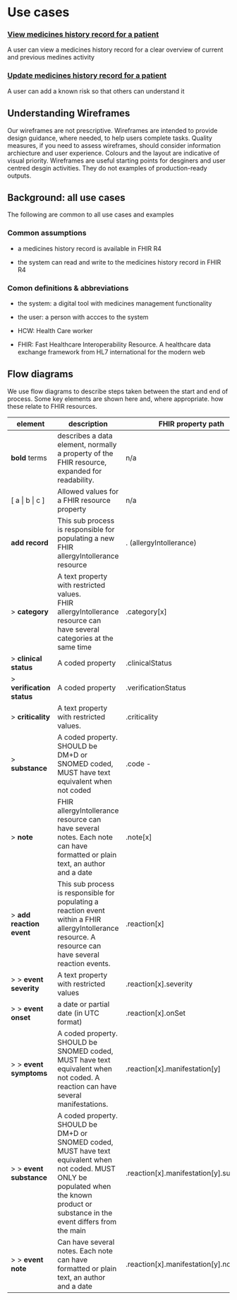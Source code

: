 
# Use cases

### [View medicines history record for a patient](view-medicines-history/index.md)
A user can view a medicines history record for a clear overview of current and previous medines activity

### [Update medicines history record for a patient](update-medicines-history/index.md)
A user can add a known risk so that others can understand it




## Understanding Wireframes
Our wireframes are not prescriptive. Wireframes are intended to provide design guidance, where needed, to help users complete tasks. Quality measures, if you need to assess wireframes, should consider information archiecture and user experience.  Colours and the layout are indicative of visual priority. Wireframes are useful starting points for desginers and user centred desgin activities. They do not examples of production-ready outputs.

## Background: all use cases

The following are common to all use cases and examples

### Common assumptions

* a medicines history record is available in FHIR R4

* the system can read and write to the medicines history record in FHIR R4

  

### Comon definitions & abbreviations

* the system: a digital tool with medicines management functionality
  
* the user: a person with accces to the system
  
* HCW: Health Care worker

* FHIR: Fast Healthcare Interoperability Resource. A healthcare data exchange framework from HL7 international for the modern web

  




## Flow diagrams

We use flow diagrams to describe steps taken between the start and end of process. Some key elements are shown here and, where appropriate. how these relate to FHIR resources.

| element                    | description                                                  | FHIR property path                      |
| -------------------------- | ------------------------------------------------------------ | --------------------------------------- |
| **bold** terms             | describes a data element, normally a property of the FHIR resource, expanded for readability. | n/a                                     |
| [ a \| b \| c ]            | Allowed values for a FHIR resource property                  | n/a                                     |
| **add record**             | This sub process is responsible for populating a new FHIR allergyIntollerance resource | . (allergyIntollerance)                 |
| >  **category**            | A text property with restricted values. <br />FHIR allergyIntollerance resource can have several categories at the same time | .category[x]                            |
| >  **clinical status**     | A coded property                                             | .clinicalStatus                         |
| >  **verification status** | A coded property                                             | .verificationStatus                     |
| >  **criticality**         | A text property with restricted values.                      | .criticality                            |
| >  **substance**           | A coded property. SHOULD be DM+D or SNOMED coded, MUST have text equivalent when not coded | .code  -                                |
| >  **note**                | FHIR allergyIntollerance resource can have several notes. Each note can have formatted or plain text, an author and a date | .note[x]                                |
| > **add reaction event**     | This sub process is responsible for populating a reaction event within a FHIR allergyIntollerance resource. A resource can have several reaction events. | .reaction[x]                            |
| > > **event severity**      | A text property with restricted values                       | .reaction[x].severity                   |
| > > **event onset**         | a date or partial date (in UTC format)                       | .reaction[x].onSet                      |
| > > **event symptoms**      | A coded property. SHOULD be SNOMED coded, MUST have text equivalent when not coded. A reaction can have several manifestations. | .reaction[x].manifestation[y]           |
| > > **event substance**     | A coded property. SHOULD be DM+D or SNOMED coded, MUST have text equivalent when not coded. MUST ONLY be populated when the known product or substance in the event differs from the main | .reaction[x].manifestation[y].substance |
| > > **event note**          | Can have several notes. Each note can have formatted or plain text, an author and a date | .reaction[x].manifestation[y].note[z]   |

